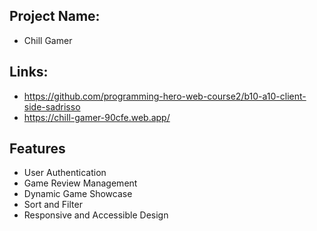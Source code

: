 
## Project Name:
- Chill Gamer

## Links:
- https://github.com/programming-hero-web-course2/b10-a10-client-side-sadrisso
- https://chill-gamer-90cfe.web.app/

## Features
- User Authentication
- Game Review Management
- Dynamic Game Showcase
- Sort and Filter
- Responsive and Accessible Design